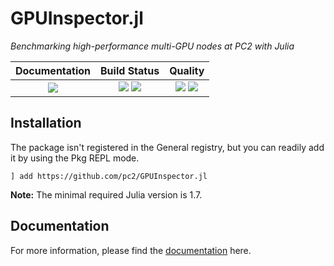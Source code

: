 # GPUInspector.jl

[docs-dev-img]: https://img.shields.io/badge/docs-dev-blue.svg
[docs-dev-url]: https://pc2.github.io/GPUInspector.jl/dev

[docs-stable-img]: https://img.shields.io/badge/docs-stable-blue.svg
[docs-stable-url]: https://pc2.github.io/GPUInspector.jl/stable

[ci-img]: https://git.uni-paderborn.de/pc2-ci/julia/GPUInspector.jl/badges/main/pipeline.svg?key_text=CI@PC2
[ci-url]: https://git.uni-paderborn.de/pc2-ci/julia/GPUInspector.jl/-/pipelines

[cov-img]: https://git.uni-paderborn.de/pc2-ci/julia/GPUInspector.jl/badges/main/coverage.svg
[cov-url]: https://git.uni-paderborn.de/pc2-ci/julia/GPUInspector.jl/-/commits/main

[lifecycle-img]: https://img.shields.io/badge/lifecycle-experimental-yellow.svg

[code-style-img]: https://img.shields.io/badge/code%20style-blue-4495d1.svg
[code-style-url]: https://github.com/invenia/BlueStyle

<!--
![Lifecycle](https://img.shields.io/badge/lifecycle-maturing-blue.svg)
![Lifecycle](https://img.shields.io/badge/lifecycle-stable-green.svg)
![Lifecycle](https://img.shields.io/badge/lifecycle-retired-orange.svg)
![Lifecycle](https://img.shields.io/badge/lifecycle-archived-red.svg)
![Lifecycle](https://img.shields.io/badge/lifecycle-dormant-blue.svg)
![Lifecycle](https://img.shields.io/badge/lifecycle-experimental-orange.svg)
-->

*Benchmarking high-performance multi-GPU nodes at PC2 with Julia*

| **Documentation**                                                               | **Build Status**                                                                                |  **Quality**                                                                                |
|:-------------------------------------------------------------------------------:|:-----------------------------------------------------------------------------------------------:|:-----------------------------------------------------------------------------------------------:|
| [![][docs-dev-img]][docs-dev-url] | [![][ci-img]][ci-url] [![][cov-img]][cov-url] | ![][lifecycle-img] [![][code-style-img]][code-style-url] |

## Installation

The package isn't registered in the General registry, but you can readily add it by using the Pkg REPL mode.

```
] add https://github.com/pc2/GPUInspector.jl
```

**Note:** The minimal required Julia version is 1.7.

## Documentation

For more information, please find the [documentation](https://pc2.github.io/GPUInspector.jl/dev) here.
